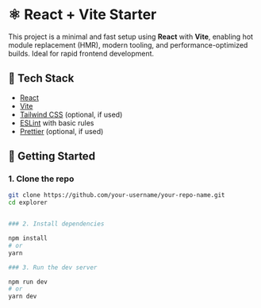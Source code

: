 # ⚛️ React + Vite Starter

This project is a minimal and fast setup using **React** with **Vite**, enabling hot module replacement (HMR), modern tooling, and performance-optimized builds. Ideal for rapid frontend development.

## 🔧 Tech Stack

- [React](https://react.dev/)
- [Vite](https://vitejs.dev/)
- [Tailwind CSS](https://tailwindcss.com/) (optional, if used)
- [ESLint](https://eslint.org/) with basic rules
- [Prettier](https://prettier.io/) (optional, if used)

## 🚀 Getting Started

### 1. Clone the repo

```bash
git clone https://github.com/your-username/your-repo-name.git
cd explorer


### 2. Install dependencies

npm install
# or
yarn

### 3. Run the dev server

npm run dev
# or
yarn dev